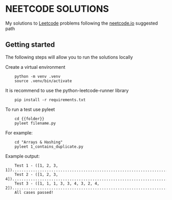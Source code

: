 # NEETCODE SOLUTIONS

My solutions to [Leetcode](https://leetcode.com/) problems following the [neetcode.io](https://neetcode.io) suggested path

## Getting started

The following steps will allow you to run the solutions locally

Create a virtual environment

        python -m venv .venv
        source .venv/bin/activate

It is recommend to use the python-leetcode-runner library

        pip install -r requirements.txt

To run a test use pyleet

        cd {{folder}}
        pyleet filename.py

For example:

        cd "Arrays & Hashing"
        pyleet 1_contains_duplicate.py

Example output:

        Test 1 - ([1, 2, 3, 1])...................................................................................................................................PASSED
        Test 2 - ([1, 2, 3, 4])...................................................................................................................................PASSED
        Test 3 - ([1, 1, 1, 3, 3, 4, 3, 2, 4, 2]).................................................................................................................PASSED
        All cases passed!

